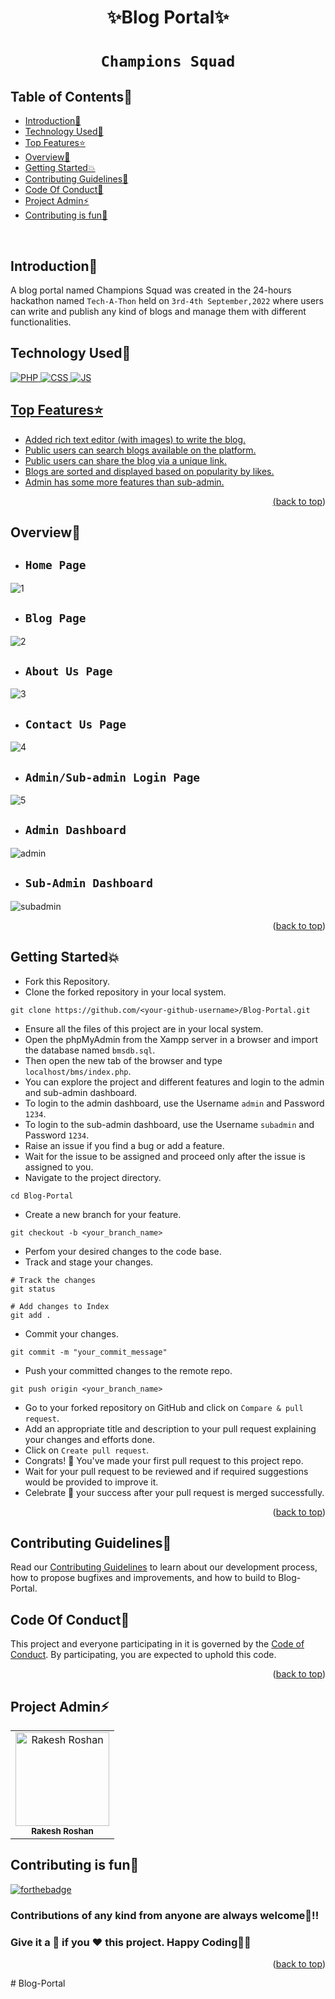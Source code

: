 # <p align="center">✨Blog Portal✨</p>

# <p align="center">`Champions Squad`</p>

<!-- --------------------------------------------------------------------------------------------------------------------------------------------------------- -->

<div id="top"></div>

<h2>Table of Contents🧾</h2>

- [Introduction📌](#introduction)
- [Technology Used🚀](#technology-used)
- [Top Features⭐](#top-features)
- [Overview💫](#overview)
- [Getting Started💥](#getting-started)
- [Contributing Guidelines📑](#contributing-guidelines)
- [Code Of Conduct📑](#code-of-conduct)
- [Project Admin⚡](#project-admin)
- [Contributing is fun🧡](#contributing-is-fun)
<br>

<!-- --------------------------------------------------------------------------------------------------------------------------------------------------------- -->

<h2>Introduction📌</h2>

A blog portal named Champions Squad was created in the 24-hours hackathon named `Tech-A-Thon` held on `3rd-4th September,2022` where users can write and publish any kind of blogs and manage them with different functionalities.

<!-- --------------------------------------------------------------------------------------------------------------------------------------------------------- -->

<h2>Technology Used🚀</h2>

<p>
  <a href="https://www.w3schools.com/php/"> <img src="https://img.icons8.com/dusk/70/000000/php-logo.png" alt="PHP" />
  <a href="https://www.w3schools.com/css/"> <img src="https://img.icons8.com/color/70/000000/css3.png" alt="CSS" />
  <a href="https://www.w3schools.com/js/"> <img src="https://img.icons8.com/color/70/000000/javascript--v1.png" alt="JS" />
</p>

<!-- --------------------------------------------------------------------------------------------------------------------------------------------------------- -->

<h2>Top Features⭐</h2>

- Added rich text editor (with images) to write the blog.
- Public users can search blogs available on the platform.
- Public users can share the blog via a unique link.
- Blogs are sorted and displayed based on popularity by likes.
- Admin has some more features than sub-admin.
<p align="right">(<a href="#top">back to top</a>)</p>

<!-- --------------------------------------------------------------------------------------------------------------------------------------------------------- -->

<h2>Overview💫</h2>

- ## `Home Page`
![1](https://user-images.githubusercontent.com/73993775/188495904-1b898f45-5bb3-439a-a2df-5f1e047d0415.jpg)
- ## `Blog Page`
![2](https://user-images.githubusercontent.com/73993775/188495911-4e956bc5-7eb5-47ad-bfd5-37dd0d1b885b.jpg)
- ## `About Us Page`
![3](https://user-images.githubusercontent.com/73993775/188495923-15bc4279-4e26-414b-bf02-37ec98cee9ad.jpg)
- ## `Contact Us Page`
![4](https://user-images.githubusercontent.com/73993775/188496050-2abc581f-f12b-4b0e-80a8-e6851ad4a0f6.jpg)
- ## `Admin/Sub-admin Login Page`
![5](https://user-images.githubusercontent.com/73993775/188496197-346b0acd-80ba-4e83-a052-a69ba090e8f4.jpg)
- ## `Admin Dashboard`
![admin](https://user-images.githubusercontent.com/73993775/188496247-aa8e99e2-6756-4b8b-bd52-a0eeea2202fb.jpg)
- ## `Sub-Admin Dashboard`
![subadmin](https://user-images.githubusercontent.com/73993775/188496288-ba1119ae-e837-4bd6-ad5e-c668617e1cde.jpg)
<p align="right">(<a href="#top">back to top</a>)</p>

<!-- --------------------------------------------------------------------------------------------------------------------------------------------------------- -->
    
<h2>Getting Started💥</h2>

- Fork this Repository.
- Clone the forked repository in your local system.
```
git clone https://github.com/<your-github-username>/Blog-Portal.git
```
- Ensure all the files of this project are in your local system.
- Open the phpMyAdmin from the Xampp server in a browser and import the database named `bmsdb.sql`.
- Then open the new tab of the browser and type `localhost/bms/index.php`.
- You can explore the project and different features and login to the admin and sub-admin dashboard.
- To login to the admin dashboard, use the Username `admin` and Password `1234`.
- To login to the sub-admin dashboard, use the Username `subadmin` and Password `1234`.
- Raise an issue if you find a bug or add a feature.
- Wait for the issue to be assigned and proceed only after the issue is assigned to you.
- Navigate to the project directory.
```
cd Blog-Portal
```
- Create a new branch for your feature.
```
git checkout -b <your_branch_name>
```
- Perfom your desired changes to the code base.
- Track and stage your changes.
```
# Track the changes
git status

# Add changes to Index
git add .
```
- Commit your changes.
```
git commit -m "your_commit_message"
```
- Push your committed changes to the remote repo.
```
git push origin <your_branch_name>
```
- Go to your forked repository on GitHub and click on `Compare & pull request`.
- Add an appropriate title and description to your pull request explaining your changes and efforts done.
- Click on `Create pull request`.
- Congrats! 🥳 You've made your first pull request to this project repo.
- Wait for your pull request to be reviewed and if required suggestions would be provided to improve it.
- Celebrate 🥳 your success after your pull request is merged successfully.
<p align="right">(<a href="#top">back to top</a>)</p>

<!-- --------------------------------------------------------------------------------------------------------------------------------------------------------- -->

<h2>Contributing Guidelines📑</h2>

Read our [Contributing Guidelines](https://github.com/Rakesh9100/Blog-Portal/blob/main/.github/CONTRIBUTING_GUIDELINES.md) to learn about our development process, how to propose bugfixes and improvements, and how to build to Blog-Portal.

<!-- --------------------------------------------------------------------------------------------------------------------------------------------------------- -->

<h2>Code Of Conduct📑</h2>

This project and everyone participating in it is governed by the [Code of Conduct](https://github.com/Rakesh9100/Blog-Portal/blob/main/.github/CODE_OF_CONDUCT.md). By participating, you are expected to uphold this code.
<p align="right">(<a href="#top">back to top</a>)</p>

<!-- --------------------------------------------------------------------------------------------------------------------------------------------------------- -->
    
<h2>Project Admin⚡</h2>

<table>
<tr>
<td align="center">
<a href="https://github.com/Rakesh9100/"><img src="https://avatars.githubusercontent.com/u/73993775?v=4" height="150px" width="150px" alt="Rakesh Roshan"></a><br><sub><b>Rakesh Roshan</b></sub><br>
</td>
</tr>
</table>

<!-- --------------------------------------------------------------------------------------------------------------------------------------------------------- -->
    
<h2>Contributing is fun🧡</h2>

[![forthebadge](https://forthebadge.com/images/badges/built-with-love.svg)](https://forthebadge.com)
<h3>Contributions of any kind from anyone are always welcome🌟!!</h3>
<h3>Give it a 🌟 if you ❤ this project. Happy Coding👨‍💻</h3>
<p align="right">(<a href="#top">back to top</a>)</p>
#   B l o g - P o r t a l  
 